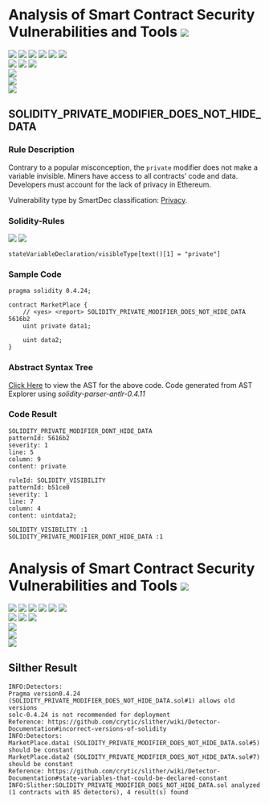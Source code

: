 # Analysis of Smart Contract Security Vulnerabilities and Tools ![](https://img.shields.io/badge/-Live-brightgreen)
![](https://img.shields.io/badge/Batch-UG21CYS-lightgreen) ![](https://img.shields.io/badge/Batch-PG21CYS-green) ![](https://img.shields.io/badge/Batch-UG22CYS-lightgreen) ![](https://img.shields.io/badge/Batch-PG21CYS-green) ![](https://img.shields.io/badge/Batch-PhD-darkgreen) ![](https://img.shields.io/badge/-B_RIG-darkgreen)<br/>   ![](https://img.shields.io/badge/BlockchainCourse-21CY712-green)  ![](https://img.shields.io/badge/-M.Tech_Dissertation-blue) ![](https://img.shields.io/badge/Focus-Smart_Contract_Security-yellow) <br/>
![](https://img.shields.io/badge/Blockchain-Ethereum-blue)   <br/> 
![](https://img.shields.io/badge/Language-Solidity-blue)<br/> 
![](https://img.shields.io/badge/Tool-Silther-blue)


## SOLIDITY_PRIVATE_MODIFIER_DOES_NOT_HIDE_DATA
### Rule Description
<p>
    Contrary to a popular misconception, the <code>private</code> modifier does not make a variable invisible. Miners have access to all contracts’ code and data. Developers must account for the lack of privacy in Ethereum.
</p>
<p>
    Vulnerability type by SmartDec classification: <a href="https://github.com/smartdec/classification#privacy">
    Privacy</a>.
</p>

### Solidity-Rules

![](https://img.shields.io/badge/Pattern_ID-5616b2-gold) ![](https://img.shields.io/badge/Severity-1-brown) 

```
stateVariableDeclaration/visibleType[text()[1] = "private"]
```

### Sample Code

```
pragma solidity 0.4.24;

contract MarketPlace {
    // <yes> <report> SOLIDITY_PRIVATE_MODIFIER_DOES_NOT_HIDE_DATA 5616b2
    uint private data1;
    
    uint data2;
}
```

### Abstract Syntax Tree 

[Click Here](https://astexplorer.net/#/gist/5419f10cfd2da6c14fd071f830581e96/77e8f5dfd7edd995f74270a9d5b979c354f84518) to view the AST for the above code. Code generated from AST Explorer using _solidity-parser-antlr-0.4.11_

### Code Result

```
SOLIDITY_PRIVATE_MODIFIER_DONT_HIDE_DATA
patternId: 5616b2
severity: 1
line: 5
column: 9
content: private

ruleId: SOLIDITY_VISIBILITY
patternId: b51ce0
severity: 1
line: 7
column: 4
content: uintdata2;

SOLIDITY_VISIBILITY :1
SOLIDITY_PRIVATE_MODIFIER_DONT_HIDE_DATA :1

```

# Analysis of Smart Contract Security Vulnerabilities and Tools ![](https://img.shields.io/badge/-Live-brightgreen)
![](https://img.shields.io/badge/Batch-UG21CYS-lightgreen) ![](https://img.shields.io/badge/Batch-PG21CYS-green) ![](https://img.shields.io/badge/Batch-UG22CYS-lightgreen) ![](https://img.shields.io/badge/Batch-PG21CYS-green) ![](https://img.shields.io/badge/Batch-PhD-darkgreen) ![](https://img.shields.io/badge/-B_RIG-darkgreen)<br/>   ![](https://img.shields.io/badge/BlockchainCourse-21CY712-green)  ![](https://img.shields.io/badge/-M.Tech_Dissertation-blue) ![](https://img.shields.io/badge/Focus-Smart_Contract_Security-yellow) <br/>
![](https://img.shields.io/badge/Blockchain-Ethereum-blue)   <br/> 
![](https://img.shields.io/badge/Language-Solidity-blue)<br/> 
![](https://img.shields.io/badge/Tool-Silther-blue)

## Silther Result
```
INFO:Detectors:
Pragma version0.4.24 (SOLIDITY_PRIVATE_MODIFIER_DOES_NOT_HIDE_DATA.sol#1) allows old versions
solc-0.4.24 is not recommended for deployment
Reference: https://github.com/crytic/slither/wiki/Detector-Documentation#incorrect-versions-of-solidity
INFO:Detectors:
MarketPlace.data1 (SOLIDITY_PRIVATE_MODIFIER_DOES_NOT_HIDE_DATA.sol#5) should be constant
MarketPlace.data2 (SOLIDITY_PRIVATE_MODIFIER_DOES_NOT_HIDE_DATA.sol#7) should be constant
Reference: https://github.com/crytic/slither/wiki/Detector-Documentation#state-variables-that-could-be-declared-constant
INFO:Slither:SOLIDITY_PRIVATE_MODIFIER_DOES_NOT_HIDE_DATA.sol analyzed (1 contracts with 85 detectors), 4 result(s) found
```
